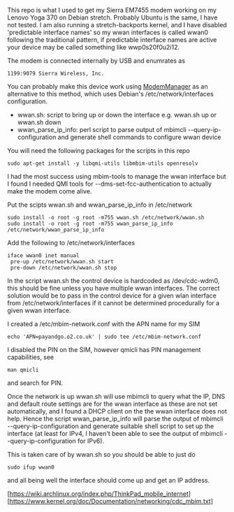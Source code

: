 This repo is what I used to get my Sierra EM7455 modem working on my Lenovo
Yoga 370 on Debian stretch. Probably Ubuntu is the same, I have not tested.
I am also running a stretch-backports kernel, and I have disabled
'predictable interface names' so my wwan interfaces is called wwan0
following the traditional pattern, if predictable interface names are
active your device may be called something like wwp0s20f0u2i12.

The modem is connected internally by USB and enumrates as

    1199:9079 Sierra Wireless, Inc. 

You can probably make this device work using [ModemManager](https://www.freedesktop.org/wiki/Software/ModemManager/)
as an alternative to this method, which uses Debian's
/etc/network/interfaces configuration.

* wwan.sh: script to bring up or down the interface e.g. wwan.sh up or wwan.sh down
* wwan_parse_ip_info: perl script to parse output of mbimcli --query-ip-configuration and generate shell commands to configure wwan device

You will need the following packages for the scripts in this repo

    sudo apt-get install -y libqmi-utils libmbim-utils openresolv

I had the most success using mbim-tools to manage the wwan interface but I
found I needed QMI tools for --dms-set-fcc-authentication to actually make
the modem come alive.

Put the scipts wwan.sh and wwan_parse_ip_info in /etc/network

    sudo install -o root -g root -m755 wwan.sh /etc/network/wwan.sh
    sudo install -o root -g root -m755 wwan_parse_ip_info /etc/network/wwan_parse_ip_info

Add the following to /etc/network/interfaces

    iface wwan0 inet manual
     pre-up /etc/network/wwan.sh start
     pre-down /etc/network/wwan.sh stop

In the script wwan.sh the control device is hardcoded as /dev/cdc-wdm0, this
should be fine unless you have multiple wwan interfaces. The correct
solution would be to pass in the control device for a given wlan interface from
/etc/network/interfaces if it cannot be determined procedurally for a given
wwan interface.

I created a /etc/mbim-network.conf with the APN name for my SIM

    echo 'APN=payandgo.o2.co.uk' | sudo tee /etc/mbim-network.conf

I disabled the PIN on the SIM, however qmicli has PIN management
capabilities, see

    man qmicli

and search for PIN.

Once the network is up wwan.sh will use mbimcli to query what the IP, DNS
and default route settings are for the wwan interface as these are not set
automatically, and I found a DHCP client on the the wwan interface does not
help. Hence the script wwan_parse_ip_info will parse the output of
mbimcli --query-ip-configuration and generate suitable shell script to set
up the interface (at least for IPv4, I haven't been able to see the output
of mbimcli --query-ip-configuration for IPv6).

This is taken care of by wwan.sh so you should be able to just do

    sudo ifup wwan0

and all being well the interface should come up and get an IP address.

[https://wiki.archlinux.org/index.php/ThinkPad_mobile_internet]
[https://www.kernel.org/doc/Documentation/networking/cdc_mbim.txt]
